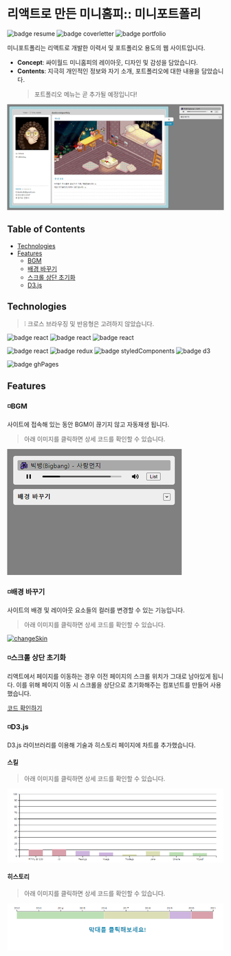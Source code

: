 # 리액트로 만든 미니홈피:: 미니포트폴리

![badge resume](https://img.shields.io/badge/for-📜resume-238db3)
![badge coverletter](https://img.shields.io/badge/for-📨coverletter-238db3)
![badge portfolio](https://img.shields.io/badge/for-🤹‍portfolio-ff6b6b)


미니포트폴리는 리액트로 개발한 이력서 및 포트폴리오 용도의 웹 사이트입니다.
- **Concept**: 싸이월드 미니홈피의 레이아웃, 디자인 및 감성을 담았습니다. 
- **Contents**: 지극히 개인적인 정보와 자기 소개, 포트폴리오에 대한 내용을 담았습니다. 
  > 포트폴리오 메뉴는 곧 추가될 예정입니다!  

![main](./docs/img/main.gif)



## Table of Contents
- [Technologies](#technologies)  
- [Features](#features) 
  - [BGM](#bgm)
  - [배경 바꾸기](#배경-바꾸기)
  - [스크롤 상단 초기화](#스크롤-상단-초기화)
  - [D3.js](#d3js)



## Technologies
> ❕ 크로스 브라우징 및 반응형은 고려하지 않았습니다.
> 
![badge react](https://img.shields.io/badge/os-window-ff6b6b?logo=windows)
![badge react](https://img.shields.io/badge/browser-chrome-ff6b6b?logo=google-chrome&logoColor=FFFFFF)
![badge react](https://img.shields.io/badge/editor-vsCode-ff6b6b?logo=visual-studio-code)

![badge react](https://img.shields.io/badge/code-react-238db3?logo=react&logoColor=FFFFFF)
![badge redux](https://img.shields.io/badge/code-redux-238db3?logo=redux)
![badge styledComponents](https://img.shields.io/badge/code-styledComponents-238db3?logo=styled-components&logoColor=FFFFFF)
![badge d3](https://img.shields.io/badge/code-d3-238db3?logo=d3.js&logoColor=FFFFFF)

![badge ghPages](https://img.shields.io/badge/build-ghPages-20c997)



## Features

### ◽BGM 
사이트에 접속해 있는 동안 BGM이 끊기지 않고 자동재생 됩니다.

> 아래 이미지를 클릭하면 상세 코드를 확인할 수 있습니다.

[![playlist](./docs/img/playlist.gif)](./docs/features/bgm.md)


### ◽배경 바꾸기
사이트의 배경 및 레이아웃 요소들의 컬러를 변경할 수 있는 기능입니다. 

> 아래 이미지를 클릭하면 상세 코드를 확인할 수 있습니다.

[![changeSkin](./docs/img/changeSkin.gif)](./docs/features/changeSkin.md)


### ◽스크롤 상단 초기화
리액트에서 페이지를 이동하는 경우 이전 페이지의 스크롤 위치가 그대로 남아있게 됩니다. 이를 위해 페이지 이동 시 스크롤을 상단으로 초기화해주는 컴포넌트를 만들어 사용했습니다. 

[코드 확인하기](./docs/features/scrollToTop.md)


### ◽D3.js

D3.js 라이브러리를 이용해 기술과 히스토리 페이지에 차트를 추가했습니다. 

#### 스킬
> 아래 이미지를 클릭하면 상세 코드를 확인할 수 있습니다.

[![chart-skill](./docs/img/chart-skill.gif)](./docs/features/chart-skill.md)

#### 히스토리
> 아래 이미지를 클릭하면 상세 코드를 확인할 수 있습니다.

[![chart-his](./docs/img/chart-his.gif)](./docs/features/chart-his.md)

